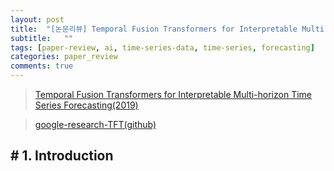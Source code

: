 ```yaml
---
layout: post
title:  "[논문리뷰] Temporal Fusion Transformers for Interpretable Multi-horizon Time Series Forecasting"
subtitle:   ""
tags: [paper-review, ai, time-series-data, time-series, forecasting]
categories: paper_review
comments: true
---
```


> [Temporal Fusion Transformers for Interpretable Multi-horizon Time Series Forecasting(2019)](https://arxiv.org/abs/1912.09363)

> [google-research-TFT(github)](https://github.com/google-research/google-research/tree/master/tft)

## # 1. Introduction
